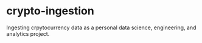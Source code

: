 # crypto-ingestion
Ingesting crpytocurrency data as a personal data science, engineering, and analytics project. 
